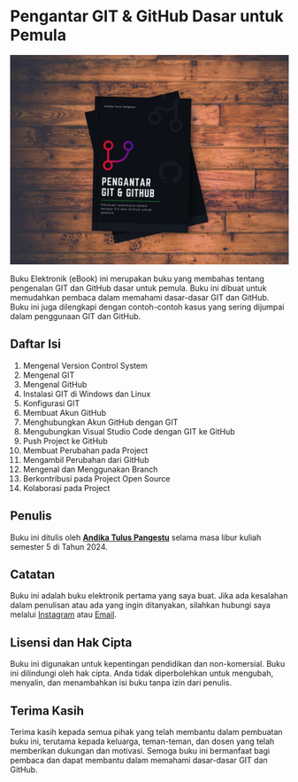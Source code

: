 # Pengantar GIT & GitHub Dasar untuk Pemula 

![Cover Buku](https://github.com/andikatuluspangestu/ebook-git-github/blob/main/Mockups/mockup.jpg?raw=true)

Buku Elektronik (eBook) ini merupakan buku yang membahas tentang pengenalan GIT dan GitHub dasar untuk pemula. Buku ini dibuat untuk memudahkan pembaca dalam memahami dasar-dasar GIT dan GitHub. Buku ini juga dilengkapi dengan contoh-contoh kasus yang sering dijumpai dalam penggunaan GIT dan GitHub.

## Daftar Isi
1. Mengenal Version Control System
2. Mengenal GIT
3. Mengenal GitHub
4. Instalasi GIT di Windows dan Linux
5. Konfigurasi GIT
6. Membuat Akun GitHub
7. Menghubungkan Akun GitHub dengan GIT
8. Mengubungkan Visual Studio Code dengan GIT ke GitHub
9. Push Project ke GitHub
10. Membuat Perubahan pada Project
11. Mengambil Perubahan dari GitHub
12. Mengenal dan Menggunakan Branch
13. Berkontribusi pada Project Open Source
14. Kolaborasi pada Project

## Penulis
Buku ini ditulis oleh **[Andika Tulus Pangestu](https://andikatulus.netlify.app)** selama masa libur kuliah semester 5 di Tahun 2024.

## Catatan
Buku ini adalah buku elektronik pertama yang saya buat. Jika ada kesalahan dalam penulisan atau ada yang ingin ditanyakan, silahkan hubungi saya melalui [Instagram](https://www.instagram.com/andikatuluspgstu/) atau [Email](mailto:andikatuluspgstu@gmail.com).

## Lisensi dan Hak Cipta
Buku ini digunakan untuk kepentingan pendidikan dan non-komersial. Buku ini dilindungi oleh hak cipta. Anda tidak diperbolehkan untuk mengubah, menyalin, dan menambahkan isi buku tanpa izin dari penulis. 

## Terima Kasih
Terima kasih kepada semua pihak yang telah membantu dalam pembuatan buku ini, terutama kepada keluarga, teman-teman, dan dosen yang telah memberikan dukungan dan motivasi. Semoga buku ini bermanfaat bagi pembaca dan dapat membantu dalam memahami dasar-dasar GIT dan GitHub.

